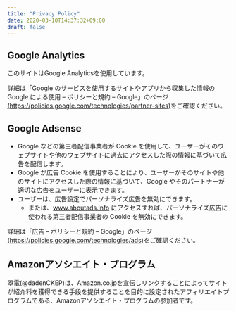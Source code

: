 ```yaml
---
title: "Privacy Policy"
date: 2020-03-10T14:37:32+09:00
draft: false
---
```


## Google Analytics
このサイトはGoogle Analyticsを使用しています。

詳細は「Google のサービスを使用するサイトやアプリから収集した情報の Google による使用 – ポリシーと規約 – Google」のページ[(https://policies.google.com/technologies/partner-sites)](https://policies.google.com/technologies/partner-sites)をご確認ください。

## Google Adsense
* Google などの第三者配信事業者が Cookie を使用して、ユーザーがそのウェブサイトや他のウェブサイトに過去にアクセスした際の情報に基づいて広告を配信します。
* Google が広告 Cookie を使用することにより、ユーザーがそのサイトや他のサイトにアクセスした際の情報に基づいて、Google やそのパートナーが適切な広告をユーザーに表示できます。
* ユーザーは、広告設定でパーソナライズ広告を無効にできます。
  * または、www.aboutads.info にアクセスすれば、パーソナライズ広告に使われる第三者配信事業者の Cookie を無効にできます。

詳細は「広告 – ポリシーと規約 – Google」のページ[(https://policies.google.com/technologies/ads)](https://policies.google.com/technologies/ads)をご確認ください。

## Amazonアソシエイト・プログラム
堕電(@dadenCKEP)は、Amazon.co.jpを宣伝しリンクすることによってサイトが紹介料を獲得できる手段を提供することを目的に設定されたアフィリエイトプログラムである、Amazonアソシエイト・プログラムの参加者です。